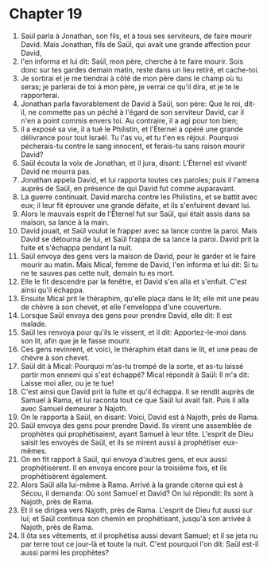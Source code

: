 # Chapter 19

1. Saül parla à Jonathan, son fils, et à tous ses serviteurs, de faire mourir David. Mais Jonathan, fils de Saül, qui avait une grande affection pour David,
2. l'en informa et lui dit: Saül, mon père, cherche à te faire mourir. Sois donc sur tes gardes demain matin, reste dans un lieu retiré, et cache-toi.
3. Je sortirai et je me tiendrai à côté de mon père dans le champ où tu seras; je parlerai de toi à mon père, je verrai ce qu'il dira, et je te le rapporterai.
4. Jonathan parla favorablement de David à Saül, son père: Que le roi, dit-il, ne commette pas un péché à l'égard de son serviteur David, car il n'en a point commis envers toi. Au contraire, il a agi pour ton bien;
5. il a exposé sa vie, il a tué le Philistin, et l'Éternel a opéré une grande délivrance pour tout Israël. Tu l'as vu, et tu t'en es réjoui. Pourquoi pécherais-tu contre le sang innocent, et ferais-tu sans raison mourir David?
6. Saül écouta la voix de Jonathan, et il jura, disant: L'Éternel est vivant! David ne mourra pas.
7. Jonathan appela David, et lui rapporta toutes ces paroles; puis il l'amena auprès de Saül, en présence de qui David fut comme auparavant.
8. La guerre continuait. David marcha contre les Philistins, et se battit avec eux; il leur fit éprouver une grande défaite, et ils s'enfuirent devant lui.
9. Alors le mauvais esprit de l'Éternel fut sur Saül, qui était assis dans sa maison, sa lance à la main.
10. David jouait, et Saül voulut le frapper avec sa lance contre la paroi. Mais David se détourna de lui, et Saül frappa de sa lance la paroi. David prit la fuite et s'échappa pendant la nuit.
11. Saül envoya des gens vers la maison de David, pour le garder et le faire mourir au matin. Mais Mical, femme de David, l'en informa et lui dit: Si tu ne te sauves pas cette nuit, demain tu es mort.
12. Elle le fit descendre par la fenêtre, et David s'en alla et s'enfuit. C'est ainsi qu'il échappa.
13. Ensuite Mical prit le théraphim, qu'elle plaça dans le lit; elle mit une peau de chèvre à son chevet, et elle l'enveloppa d'une couverture.
14. Lorsque Saül envoya des gens pour prendre David, elle dit: Il est malade.
15. Saül les renvoya pour qu'ils le vissent, et il dit: Apportez-le-moi dans son lit, afin que je le fasse mourir.
16. Ces gens revinrent, et voici, le théraphim était dans le lit, et une peau de chèvre à son chevet.
17. Saül dit à Mical: Pourquoi m'as-tu trompé de la sorte, et as-tu laissé partir mon ennemi qui s'est échappé? Mical répondit à Saül: Il m'a dit: Laisse moi aller, ou je te tue!
18. C'est ainsi que David prit la fuite et qu'il échappa. Il se rendit auprès de Samuel à Rama, et lui raconta tout ce que Saül lui avait fait. Puis il alla avec Samuel demeurer à Najoth.
19. On le rapporta à Saül, en disant: Voici, David est à Najoth, près de Rama.
20. Saül envoya des gens pour prendre David. Ils virent une assemblée de prophètes qui prophétisaient, ayant Samuel à leur tête. L'esprit de Dieu saisit les envoyés de Saül, et ils se mirent aussi à prophétiser eux-mêmes.
21. On en fit rapport à Saül, qui envoya d'autres gens, et eux aussi prophétisèrent. Il en envoya encore pour la troisième fois, et ils prophétisèrent également.
22. Alors Saül alla lui-même à Rama. Arrivé à la grande citerne qui est à Sécou, il demanda: Où sont Samuel et David? On lui répondit: Ils sont à Najoth, près de Rama.
23. Et il se dirigea vers Najoth, près de Rama. L'esprit de Dieu fut aussi sur lui; et Saül continua son chemin en prophétisant, jusqu'à son arrivée à Najoth, près de Rama.
24. Il ôta ses vêtements, et il prophétisa aussi devant Samuel; et il se jeta nu par terre tout ce jour-là et toute la nuit. C'est pourquoi l'on dit: Saül est-il aussi parmi les prophètes?

